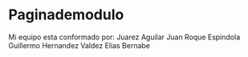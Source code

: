 # Paginademodulo

Mi equipo esta conformado por:
Juarez Aguilar Juan
Roque Espindola Guillermo
Hernandez Valdez Elias Bernabe




